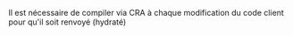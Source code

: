 Il est nécessaire de compiler via CRA à chaque modification du code client pour qu'il soit renvoyé (hydraté)
